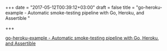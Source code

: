 +++
date = "2017-05-12T00:39:12+03:00"
draft = false
title = "go-heroku-example - Automatic smoke-testing pipeline with Go, Heroku, and Assertible "

+++

<p><a href="https://t.co/AsVqj4eeEm">go-heroku-example - Automatic smoke-testing pipeline with Go, Heroku, and Assertible </a></p>